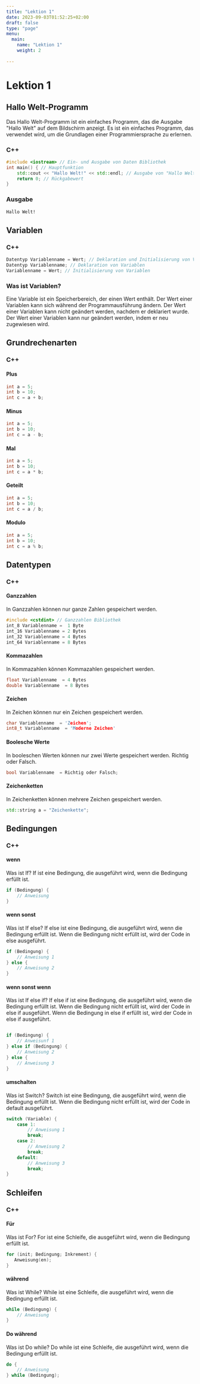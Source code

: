 ```yaml
---
title: "Lektion 1"
date: 2023-09-03T01:52:25+02:00
draft: false
type: "page"
menu: 
  main:
    name: "Lektion 1"
    weight: 2
    
---
```


# Lektion 1
## Hallo Welt-Programm
Das Hallo Welt-Programm ist ein einfaches Programm, das die Ausgabe "Hallo Welt" auf dem Bildschirm anzeigt. Es ist ein einfaches Programm, das verwendet wird, um die Grundlagen einer Programmiersprache zu erlernen.

### C++
```cpp
#include <iostream> // Ein- und Ausgabe von Daten Bibliothek
int main() { // Hauptfunktion
    std::cout << "Hallo Welt!" << std::endl; // Ausgabe von "Hallo Welt!"
    return 0; // Rückgabewert
}
```
### Ausgabe
```bash
Hallo Welt!
```

## Variablen

### C++
```cpp
Datentyp Variablenname = Wert; // Deklaration und Initialisierung von Variablen
Datentyp Variablenname; // Deklaration von Variablen
Variablenname = Wert; // Initialisierung von Variablen
```
### Was ist Variablen?

Eine Variable ist ein Speicherbereich, der einen Wert enthält. Der Wert einer Variablen kann sich während der Programmausführung ändern. Der Wert einer Variablen kann nicht geändert werden, nachdem er deklariert wurde. Der Wert einer Variablen kann nur geändert werden, indem er neu zugewiesen wird.

## Grundrechenarten

### C++
#### Plus
```cpp
int a = 5;
int b = 10;
int c = a + b;
```
#### Minus
```cpp
int a = 5;
int b = 10;
int c = a - b;
```
#### Mal
```cpp
int a = 5;
int b = 10;
int c = a * b;
```
#### Geteilt
```cpp
int a = 5;
int b = 10;
int c = a / b;
```
#### Modulo
```cpp
int a = 5;
int b = 10;
int c = a % b;
```

## Datentypen

### C++
#### Ganzzahlen
In Ganzzahlen können nur ganze Zahlen gespeichert werden.
```cpp
#include <cstdint> // Ganzzahlen Bibliothek
int_8 Variablenname =  1 Byte
int_16 Variablenname = 2 Bytes
int_32 Variablenname = 4 Bytes
int_64 Variablenname = 8 Bytes
```
#### Kommazahlen
In Kommazahlen können Kommazahlen gespeichert werden.
```cpp
float Variablenname  = 4 Bytes
double Variablenname  = 8 Bytes
```
#### Zeichen
In Zeichen können nur ein Zeichen gespeichert werden.
```cpp
char Variablenname  = 'Zeichen';
int8_t Variablenname  = 'Moderne Zeichen'

```
#### Boolesche Werte
In booleschen Werten können nur zwei Werte gespeichert werden. Richtig oder Falsch.
```cpp
bool Variablenname  = Richtig oder Falsch;
```
#### Zeichenketten
In Zeichenketten können mehrere Zeichen gespeichert werden.

```cpp
std::string a = "Zeichenkette";
```
## Bedingungen

### C++
#### wenn
Was ist If? If ist eine Bedingung, die ausgeführt wird, wenn die Bedingung erfüllt ist.
```cpp
if (Bedingung) {
    // Anweisung
}
```
#### wenn sonst
Was ist If else? If else ist eine Bedingung, die ausgeführt wird, wenn die Bedingung erfüllt ist. Wenn die Bedingung nicht erfüllt ist, wird der Code in else ausgeführt.
```cpp
if (Bedingung) {
    // Anweisung 1
} else {
    // Anweisung 2
}
```
#### wenn sonst wenn
Was ist If else if? If else if ist eine Bedingung, die ausgeführt wird, wenn die Bedingung erfüllt ist. Wenn die Bedingung nicht erfüllt ist, wird der Code in else if ausgeführt. Wenn die Bedingung in else if erfüllt ist, wird der Code in else if ausgeführt.
```cpp

if (Bedingung) {
    // Anweisunf 1
} else if (Bedingung) {
    // Anweisung 2
} else {
    // Anweisung 3
}
```
#### umschalten
Was ist Switch? Switch ist eine Bedingung, die ausgeführt wird, wenn die Bedingung erfüllt ist. Wenn die Bedingung nicht erfüllt ist, wird der Code in default ausgeführt.
```cpp
switch (Variable) {
    case 1:
        // Anweisung 1
        break;
    case 2:
        // Anweisung 2
        break;
    default:
        // Anweisung 3
        break;
}
```
## Schleifen

### C++
#### Für
Was ist For? For ist eine Schleife, die ausgeführt wird, wenn die Bedingung erfüllt ist.
```cpp
for (init; Bedingung; Inkrement) {
   Anweisung(en); 
}
```
#### während
Was ist While? While ist eine Schleife, die ausgeführt wird, wenn die Bedingung erfüllt ist.
```cpp
while (Bedingung) {
    // Anweisung
}
```
#### Do während
Was ist Do while? Do while ist eine Schleife, die ausgeführt wird, wenn die Bedingung erfüllt ist.
```cpp
do {
    // Anweisung
} while (Bedingung);
```

